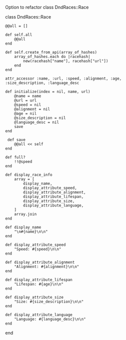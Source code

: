 Option to refactor class DndRaces::Race

class DndRaces::Race

    @@all = []

    def self.all
        @@all
    end

    def self.create_from_api(array_of_hashes)
        array_of_hashes.each do |racehash|
            new(racehash["name"], racehash["url"])
        end
    end

    attr_accessor :name, :url, :speed, :alignment, :age, :size_description, :language_desc

    def initialize(index = nil, name, url)
        @name = name
        @url = url
        @speed = nil
        @alignment = nil
        @age = nil
        @size_description = nil
        @language_desc = nil
        save
    end

     def save
        @@all << self
    end

    def full?
        !!@speed
    end

    def display_race_info
        array = [
            display_name,
            display_attribute_speed,
            display_attribute_alignment,
            display_attribute_lifespan,
            display_attribute_size,
            display_attribute_language,
        ]
        array.join
    end

    def display_name
        "\n#{name}\n\n"
    end

    def display_attribute_speed
        "Speed: #{speed}\n\n"
    end

    def display_attribute_alignment
        "Alignment: #{alignment}\n\n"
    end

    def display_attribute_lifespan
        "Lifespan: #{age}\n\n"
    end

    def display_attribute_size
        "Size: #{size_description}\n\n"
    end
    
    def display_attribute_language
        "Language: #{language_desc}\n\n"
    end

end
